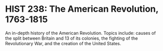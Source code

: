 # HIST 238: The American Revolution, 1763-1815

An in-depth history of the American Revolution. Topics include: causes of the split between Britain and 13 of its colonies, the fighting of the Revolutionary War, and the creation of the United States.